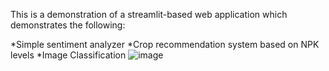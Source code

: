 This is a demonstration of a streamlit-based web application which demonstrates the following:

*Simple sentiment analyzer
*Crop recommendation system based on NPK levels
*Image Classification
![image](https://github.com/koalatech/streamlit_web_app/assets/9511244/94c6d9f5-69f8-43b5-b98a-a8af973d5a77)
